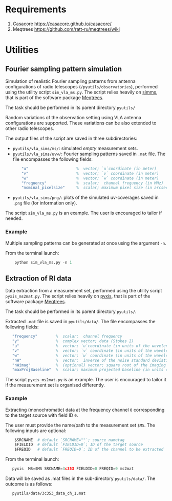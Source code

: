 # Requirements

1. Casacore https://casacore.github.io/casacore/
2. Meqtrees https://github.com/ratt-ru/meqtrees/wiki

# Utilities

## Fourier sampling pattern simulation
 
Simulation of realistic Fourier sampling patterns from antenna configurations of radio telescopes (`/pyutils/observatories`), performed using the utility script `sim_vla_ms.py`. The script relies heavily on [simms](https://github.com/ratt-ru/simms), that is part of the software package [Meqtrees](https://github.com/ratt-ru/meqtrees/wiki).

The task should be performed in its parent directory  `pyutils/`

Random variations of the observation setting using VLA antenna configurations are supported. These variations can be also extended to other radio telescopes.

The output files of the script are saved in three subdirectories:
   - `pyutils/vla_sims/ms/`: simulated _empty_ measurement sets. 
   - `pyutils/vla_sims/uvw/`: Fourier sampling patterns saved in  `.mat` file. The file encompasses the following fields:

``` matlab    
       "u"                     %  vector; `u`coordinate (in meter)
       "v"                     %  vector; `v` coordinate (in meter)
       "w"                     %  vector; `w` coordinate (in meter)
       "frequency"             %  scalar;  channel frequency (in MHz)
       "nominal_pixelsize"     %  scalar; maximum pixel size (in arcsec), corresponding to nominal resolution of the observations
```    
   - `pyutils/vla_sims/png/`: plots of the simulated uv-coverages  saved in `.png` file (for information only).

 The script  `sim_vla_ms.py` is an example. The user is encouraged to tailor if needed.

### Example
Multiple sampling patterns can be generated at once using the argument `-n`.

From the terminal launch:
``` python
    python sim_vla_ms.py -n 1 
```
## Extraction of RI data 

Data extraction from a measurement set, performed using the utility script `pyxis_ms2mat.py`.
The script relies heavily on [pyxis](https://github.com/ratt-ru/pyxis), that is part of the software package [Meqtrees](https://github.com/ratt-ru/meqtrees/wiki).

The task should be performed in its parent directory  `pyutils/`.
 
Extracted `.mat` file is saved in `pyutils/data/`. The file encompasses the following fields:

``` matlab
   "frequency"        %  scalar;  channel frequency
   "y"                %  complex vector; data (Stokes I)
   "u"                %  vector; `u`coordinate (in units of the wavelength)
   "v"                %  vector; `v` coordinate (in units of the wavelength)
   "w"                %  vector; `w` coordinate (in units of the wavelength)
   "nW"               %  vector;  inverse of the noise standard deviation 
   "nWimag"           %  (optional) vector; square root of the imaging weights if available (Briggs or uniform), empty otherwise
   "maxProjBaseline"  %  scalar; maximum projected baseline (in units of the wavelength)
  ```    

 The script  `pyxis_ms2mat.py` is an example. The user is encouraged to tailor it if the measurement set is organised differently.

### Example
Extracting (monochromatic) data at the frequency channel  `0` corresponding to the target source with field ID `0`.

The user must provide the name/path to the measurement set `$MS`. The following inputs are optional:
```python
    $SRCNAME  # default `SRCNAME=""`; source nametag
    $FIELDID  # default `FIELDID=0`; ID of the target source
    $FREQID   # default `FREQID=0`; ID of the channel to be extracted
```

From the terminal launch:
``` python
   pyxis  MS=$MS SRCNAME=3c353 FIELDID=0 FREQID=0 ms2mat
```

Data will be saved as .mat files in the sub-directory  `pyutils/data/`. The outcome is as follows:
``` bash
   pyutils/data/3c353_data_ch_1.mat
```
